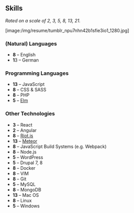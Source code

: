 ## Skills

_Rated on a scale of 2, 3, 5, 8, 13, 21._

[image:/img/resume/tumblr_npu7nhn42b1sfie3io1_1280.jpg]

### (Natural) Languages

* **8** – English
* **1**3 – German

### Programming Languages

* **13** – JavaScript
* **8** – CSS & SASS
* **8** – PHP
* **5** – [Elm](elm-lang.org)

### Other Technologies

* **3** – React
* **2** – Angular
* **8** – [Riot.js](riotjs.com)
* **13** – [Meteor](meteor.com)
* **8** – JavaScript Build Systems (e.g. Webpack)
* **8** – Node.js
* **5** – WordPress
* **5** – Drupal 7, 8
* **8** – Docker
* **8** – VIM
* **8** – Git
* **5** – MySQL
* **8** – MongoDB
* **13** – Mac OS
* **8** – Linux
* **5** – Windows

